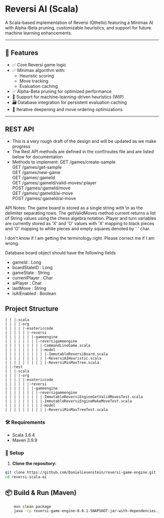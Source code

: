 # Reversi AI (Scala)

A Scala-based implementation of Reversi (Othello) featuring a Minimax AI with Alpha-Beta pruning, customizable heuristics, and support for future machine learning enhancements.

---

## 🚀 Features

- ✅ Core Reversi game logic
- ✅ Minimax algorithm with:
    - Heuristic scoring
    - Move tracking
    - Evaluation caching
- ✅ Alpha-Beta pruning for optimized performance
- 🧠 Support for machine-learning-driven heuristics (WIP)
- 🗃️ Database integration for persistent evaluation caching
- 🔄 Iterative deepening and move ordering optimizations

---

## REST API


* This is a very rough draft of the design and will be updated as we make progress
* The Rest API methods are defined in the conf/routes file and are listed below for documentation
* Methods to implement:
  GET     /games/create-sample                    
  GET     /games/get-sample                       
  GET     /games/new-game                         
  GET     /games/:gameId                         
  GET     /games/:gameId/valid-moves/:player     
  POST    /games/:gameId/move               
  GET     /games/:gameId/ai-move               
  POST    /games/:gameId/ai-move                


API Notes:
The game board is stored as a single string with \n as the delimiter separating rows.
The getValidMoves method current returns a list of String values using the chess algebra notation.
Player and turn variables are currently stored as 'X' and 'O' values
with 'X' mapping to black pieces and 'O' mapping to white pieces and empty squares denoted by ' ' char.

I don't know if I am getting the terminology right.
Please correct me if I am wrong.

Database board object should have the following fields
* gameId : Long
* boardStateID : Long
* gameState : String
* currentPlayer : Char
* aiPlayer : Char
* lastMove : String
* isAIEnabled : Boolean


## Project Structure
```text
| | |-scala
| | | |-org
| | | | |-esotericcode
| | | | | |-reversi
| | | | | | |-gameengine
| | | | | | | |-reversigameengine
| | | | | | | | |-CommandLineGame.scala
| | | | | | | | |-model
| | | | | | | | | |-ImmutableReversiBoard.scala
| | | | | | | | | |-ReversiAIHeuristic.scala
| | | | | | | | | |-ReversiMinMaxTree.scala
| |-test
| | |-scala
| | | |-org
| | | | |-esotericcode
| | | | | |-reversi
| | | | | | |-gameengine
| | | | | | | |-reversigameengine
| | | | | | | | |-ImmutableReversiEngineGetValidMovesTest.scala
| | | | | | | | |-ImmutableReversiEngineMakeMoveTest.scala
| | | | | | | | |-model
| | | | | | | | | |-ReversiMinMaxTreeTest.scala
```

### 🛠 Requirements

- Scala 3.6.4
- Maven 3.9.9

### 🔧 Setup

1. **Clone the repository:**

```bash
git clone https://github.com/DanielLevenstein/reversi-game-engine.git
cd reversi-scala-ai
```

## 📦 Build & Run (Maven)
```bash
    mvn clean package
    java -cp reversi-game-engine-0.0.1-SNAPSHOT-jar-with-dependencies.jar org.esotericcode.reversi.gameengine.reversigameengine.CommandLineGame --ai-player O 
```

